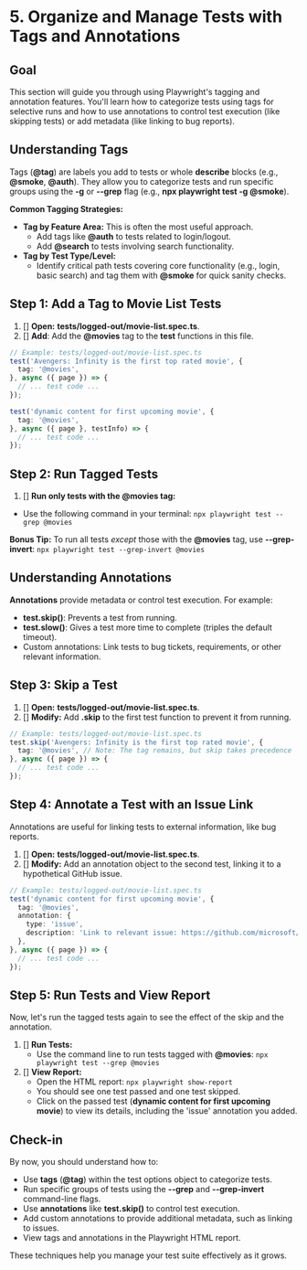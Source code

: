 # 5. Organize and Manage Tests with Tags and Annotations

## Goal

This section will guide you through using Playwright's tagging and annotation features. You'll learn how to categorize tests using tags for selective runs and how to use annotations to control test execution (like skipping tests) or add metadata (like linking to bug reports).

## Understanding Tags

Tags (**@tag**) are labels you add to tests or whole **describe** blocks (e.g., **@smoke**, **@auth**). They allow you to categorize tests and run specific groups using the **-g** or **--grep** flag (e.g., **npx playwright test -g @smoke**).

**Common Tagging Strategies:**

* **Tag by Feature Area:** This is often the most useful approach.
  * Add tags like **@auth** to tests related to login/logout.
  * Add **@search** to tests involving search functionality.
* **Tag by Test Type/Level:**
  * Identify critical path tests covering core functionality (e.g., login, basic search) and tag them with **@smoke** for quick sanity checks.

## Step 1: Add a Tag to Movie List Tests

1. [] **Open:** **tests/logged-out/movie-list.spec.ts**.
2. [] **Add**: Add the **@movies** tag to the **test** functions in this file.

```ts
// Example: tests/logged-out/movie-list.spec.ts
test('Avengers: Infinity is the first top rated movie', {
  tag: '@movies',
}, async ({ page }) => {
  // ... test code ...
});

test('dynamic content for first upcoming movie', {
  tag: '@movies',
}, async ({ page }, testInfo) => {
  // ... test code ...
});
```

## Step 2: Run Tagged Tests

1. [] **Run only tests with the **@movies** tag:**
  *   Use the following command in your terminal: `npx playwright test --grep @movies`

**Bonus Tip:** To run all tests *except* those with the **@movies** tag, use **--grep-invert**: `npx playwright test --grep-invert @movies`

## Understanding Annotations

**Annotations** provide metadata or control test execution. For example:
*   **test.skip()**: Prevents a test from running.
*   **test.slow()**: Gives a test more time to complete (triples the default timeout).
*   Custom annotations: Link tests to bug tickets, requirements, or other relevant information.

## Step 3: Skip a Test

1. [] **Open:** **tests/logged-out/movie-list.spec.ts**.
2. [] **Modify:** Add **.skip** to the first test function to prevent it from running.

```ts
// Example: tests/logged-out/movie-list.spec.ts
test.skip('Avengers: Infinity is the first top rated movie', {
  tag: '@movies', // Note: The tag remains, but skip takes precedence
}, async ({ page }) => {
  // ... test code ...
});
```

## Step 4: Annotate a Test with an Issue Link

Annotations are useful for linking tests to external information, like bug reports.

1. [] **Open:** **tests/logged-out/movie-list.spec.ts**.
2. [] **Modify:** Add an annotation object to the second test, linking it to a hypothetical GitHub issue.

```ts
// Example: tests/logged-out/movie-list.spec.ts
test('dynamic content for first upcoming movie', {
  tag: '@movies',
  annotation: {
    type: 'issue',
    description: 'Link to relevant issue: https://github.com/microsoft/playwright/issues/23180',
  },
}, async ({ page }) => {
  // ... test code ...
});
```

## Step 5: Run Tests and View Report

Now, let's run the tagged tests again to see the effect of the skip and the annotation.

1. [] **Run Tests:**
    *   Use the command line to run tests tagged with **@movies**: `npx playwright test --grep @movies`
2. [] **View Report:**
    *   Open the HTML report: `npx playwright show-report`
    *   You should see one test passed and one test skipped.
    *   Click on the passed test (**dynamic content for first upcoming movie**) to view its details, including the 'issue' annotation you added.

## Check-in

By now, you should understand how to:
*   Use **tags** (**@tag**) within the test options object to categorize tests.
*   Run specific groups of tests using the **--grep** and **--grep-invert** command-line flags.
*   Use **annotations** like **test.skip()** to control test execution.
*   Add custom annotations to provide additional metadata, such as linking to issues.
*   View tags and annotations in the Playwright HTML report.

These techniques help you manage your test suite effectively as it grows.
